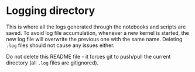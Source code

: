 # Logging directory

This is where all the logs generated through the notebooks and scripts are saved. To avoid log file accumulation, whenever a new kernel is started, the new log file will overwrite the previous one with the same name. Deleting `.log` files should not cause any issues either.

Do not delete this README file - it forces git to push/pull the current directory (all `.log` files are gitignored).
